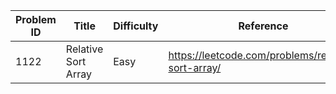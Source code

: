 | Problem ID | Title | Difficulty | Reference
| --- | --- | --- | ---
| 1122 | Relative Sort Array | Easy | https://leetcode.com/problems/relative-sort-array/
